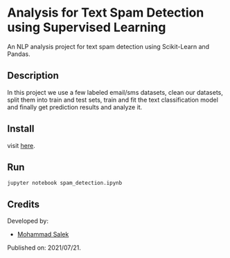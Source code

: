 # Analysis for Text Spam Detection using Supervised Learning

An NLP analysis project for text spam detection using Scikit-Learn and Pandas.


## Description

In this project we use a few labeled email/sms datasets, clean our datasets, split them into train and test sets, train and fit the text classification model and finally get prediction results and analyze it.

## Install

visit [here](install/README.md).

## Run

`jupyter notebook spam_detection.ipynb`

## Credits

Developed by:

- [Mohammad Salek](mailto:salek.mohmd@gmail.com)

Published on: 2021/07/21.